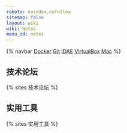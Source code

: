 ```yaml
---
robots: noindex,nofollow
sitemap: false
layout: wiki
wiki: Notes
menu_id: notes
---
```


{% navbar [Docker](docker) [Git](git) [IDAE](idea) [VirtualBox](virtualbox) [Mac](mac) %}

## 技术论坛

{% sites 技术论坛 %}

## 实用工具

{% sites 实用工具 %}
